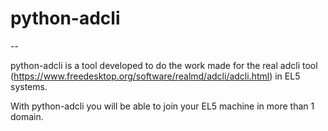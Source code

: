 # python-adcli

--

python-adcli is a tool developed to do the work made for the real adcli tool (https://www.freedesktop.org/software/realmd/adcli/adcli.html) in EL5 systems.

With python-adcli you will be able to join your EL5 machine in more than 1 domain.
